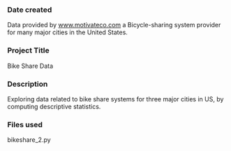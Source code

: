 ### Date created
Data provided by www.motivateco.com a Bicycle-sharing system provider for many major cities in the United States.

### Project Title
Bike Share Data

### Description
Exploring data related to bike share systems for three major cities in US, by computing descriptive statistics.


### Files used
bikeshare_2.py


